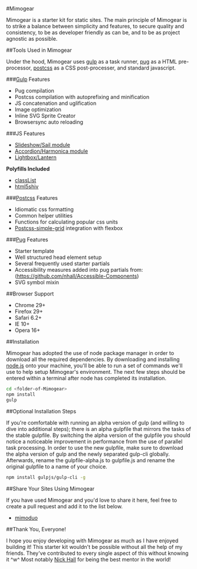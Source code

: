 #Mimogear

Mimogear is a starter kit for static sites. The main principle of Mimogear is to strike a balance between simplicity and features, to secure quality and consistency, to be as developer friendly as can be, and to be as project agnostic as possible.

##Tools Used in Mimogear

Under the hood, Mimogear uses [gulp](http://gulpjs.com/) as a task runner, [pug](https://pugjs.org/api/getting-started.html) as a HTML pre-processor, [postcss](http://postcss.org/) as a CSS post-processer, and standard javascript.

###[Gulp](http://gulpjs.com/) Features

* Pug compilation
* Postcss compilation with autoprefixing and minification
* JS concatenation and uglification
* Image optimization
* Inline SVG Sprite Creator
* Browsersync auto reloading

###JS Features

* [Slideshow/Sail module](http://codepen.io/mimoduo/pen/gabWmN)
* [Accordion/Harmonica module](http://codepen.io/mimoduo/pen/epZaMq)
* [Lightbox/Lantern](http://codepen.io/mimoduo/pen/EPerjv)

**Polyfills Included**
* [classList](https://github.com/remy/polyfills)
* [html5shiv](https://github.com/aFarkas/html5shiv)

###[Postcss](http://postcss.org/) Features

* Idiomatic css formatting
* Common helper utilities
* Functions for calculating popular css units
* [Postcss-simple-grid](https://github.com/iamfrntdv/postcss-simple-grid) integration with flexbox

###[Pug](https://pugjs.org/api/getting-started.html) Features

* Starter template
* Well structured head element setup
* Several frequently used starter partials
* Accessibility measures added into pug partials from: (https://github.com/nhall/Accessible-Components)
* SVG symbol mixin

##Browser Support

* Chrome 29+
* Firefox 29+
* Safari 6.2+
* IE 10+
* Opera 16+

##Installation

Mimogear has adopted the use of node package manager in order to download all the required dependencies. By downloading and installing [node.js](https://nodejs.org/en/) onto your machine, you'll be able to run a set of commands we'll use to help setup Mimogear's environment. The next few steps should be entered within a terminal after node has completed its installation.

```sh
cd <folder-of-Mimogear>
npm install
gulp
```

##Optional Installation Steps

If you're comfortable with running an alpha version of gulp (and willing to dive into additional steps); there is an alpha gulpfile that mirrors the tasks of the stable gulpfile. By switching the alpha version of the gulpfile you should notice a noticeable improvement in performance from the use of parallel task processing. In order to use the new gulpfile, make sure to download the alpha version of gulp and the newly separated gulp-cli globally. Afterwards, rename the gulpfile-alpha.js to gulpfile.js and rename the original gulpfile to a name of your choice.

```sh
npm install gulpjs/gulp-cli -g
```

##Share Your Sites Using Mimogear

If you have used Mimogear and you'd love to share it here, feel free to create a pull request and add it to the list below.

* [mimoduo](http://mimoduo.github.io/)

##Thank You, Everyone!

I hope you enjoy developing with Mimogear as much as I have enjoyed building it! This starter kit wouldn't be possible without all the help of my friends. They've contributed to every single aspect of this without knowing it ^w^ Most notably [Nick Hall](https://github.com/nhall) for being the best mentor in the world!
